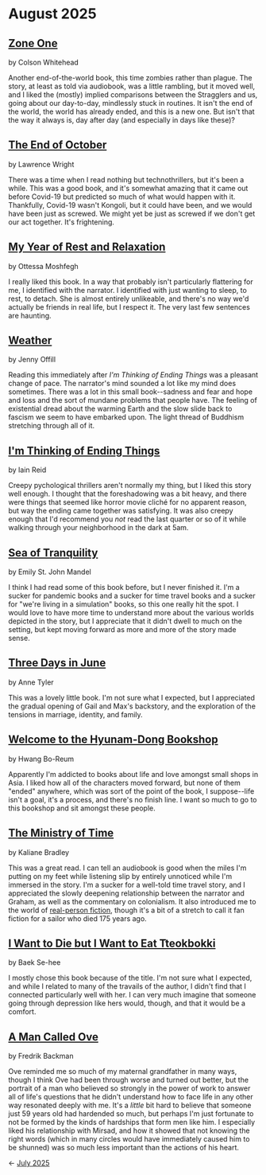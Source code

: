# August 2025

## [Zone One](https://www.goodreads.com/book/show/10365343-zone-one)

by Colson Whitehead

Another end-of-the-world book, this time zombies rather than plague. The story, at least as told via audiobook, was a little rambling, but it moved well, and I liked the (mostly) implied comparisons between the Stragglers and us, going about our day-to-day, mindlessly stuck in routines. It isn't the end of the world, the world has already ended, and this is a new one. But isn't that the way it always is, day after day (and especially in days like these)?

## [The End of October](https://www.goodreads.com/book/show/52669505-the-end-of-october)

by Lawrence Wright

There was a time when I read nothing but technothrillers, but it's been a while. This was a good book, and it's somewhat amazing that it came out before Covid-19 but predicted so much of what would happen with it. Thankfully, Covid-19 wasn't Kongoli, but it could have been, and we would have been just as screwed. We might yet be just as screwed if we don't get our act together. It's frightening. 

## [My Year of Rest and Relaxation](https://www.goodreads.com/book/show/44279110-my-year-of-rest-and-relaxation)

by Ottessa Moshfegh

I really liked this book. In a way that probably isn't particularly flattering for me, I identified with the narrator. I identified with just wanting to sleep, to rest, to detach. She is almost entirely unlikeable, and there's no way we'd actually be friends in real life, but I respect it. The very last few sentences are haunting.

## [Weather](https://www.goodreads.com/book/show/37506228-weather) 

by Jenny Offill

Reading this immediately after _I'm Thinking of Ending Things_ was a pleasant change of pace. The narrator's mind sounded a lot like my mind does sometimes. There was a lot in this small book--sadness and fear and hope and loss and the sort of mundane problems that people have. The feeling of existential dread about the warming Earth and the slow slide back to fascism we seem to have embarked upon. The light thread of Buddhism stretching through all of it.

## [I'm Thinking of Ending Things](https://www.goodreads.com/book/show/40605223-i-m-thinking-of-ending-things)

by Iain Reid

Creepy pychological thrillers aren't normally my thing, but I liked this story well enough. I thought that the foreshadowing was a bit heavy, and there were things that seemed like horror movie cliché for no apparent reason, but way the ending came together was satisfying. It was also creepy enough that I'd recommend you _not_ read the last quarter or so of it while walking through your neighborhood in the dark at 5am.

## [Sea of Tranquility](https://www.goodreads.com/book/show/58446227-sea-of-tranquility)

by Emily St. John Mandel

I think I had read some of this book before, but I never finished it. I'm a sucker for pandemic books and a sucker for time travel books and a sucker for "we're living in a simulation" books, so this one really hit the spot. I would love to have more time to understand more about the various worlds depicted in the story, but I appreciate that it didn't dwell to much on the setting, but kept moving forward as more and more of the story made sense.

## [Three Days in June](https://www.goodreads.com/book/show/213243949-three-days-in-june) 

by Anne Tyler

This was a lovely little book. I'm not sure what I expected, but I appreciated the gradual opening of Gail and Max's backstory, and the exploration of the tensions in marriage, identity, and family.

## [Welcome to the Hyunam-Dong Bookshop](https://www.goodreads.com/book/show/133938826-welcome-to-the-hyunam-dong-bookshop) 

by Hwang Bo-Reum

Apparently I'm addicted to books about life and love amongst small shops in Asia. I liked how all of the characters moved forward, but none of them "ended" anywhere, which was sort of the point of the book, I suppose--life isn't a goal, it's a process, and there's no finish line. I want so much to go to this bookshop and sit amongst these people.

## [The Ministry of Time](https://www.goodreads.com/book/show/199798179-the-ministry-of-time) 

by Kaliane Bradley

This was a great read. I can tell an audiobook is good when the miles I'm putting on my feet while listening slip by entirely unnoticed while I'm immersed in the story. I'm a sucker for a well-told time travel story, and I appreciated the slowly deepening relationship between the narrator and Graham, as well as the commentary on colonialism. It also introduced me to the world of [real-person fiction](https://en.wikipedia.org/wiki/Real_person_fiction), though it's a bit of a stretch to call it fan fiction for a sailor who died 175 years ago. 

## [I Want to Die but I Want to Eat Tteokbokki](https://www.goodreads.com/book/show/49228706-i-want-to-die-but-i-want-to-eat-tteokpokki)

by Baek Se-hee

I mostly chose this book because of the title. I'm not sure what I expected, and while I related to many of the travails of the author, I didn't find that I connected particularly well with her. I can very much imagine that someone going through depression like hers would, though, and that it would be a comfort.

## [A Man Called Ove](https://www.goodreads.com/book/show/18774964-a-man-called-ove) 

by Fredrik Backman

Ove reminded me so much of my maternal grandfather in many ways, though I think Ove had been through worse and turned out better, but the portrait of a man who believed so strongly in the power of work to answer all of life's questions that he didn't understand how to face life in any other way resonated deeply with me. It's a _little_ bit hard to believe that someone just 59 years old had hardended so much, but perhaps I'm just fortunate to not be formed by the kinds of hardships that form men like him. I especially liked his relationship with Mirsad, and how it showed that not knowing the right words (which in many circles would have immediately caused him to be shunned) was so much less important than the actions of his heart.

&larr; [July 2025](https://github.com/biesnecker/reading-log/blob/main/2025-07.md)

